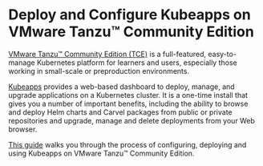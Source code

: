 # Deploy and Configure Kubeapps on VMware Tanzu™ Community Edition

[VMware Tanzu™ Community Edition (TCE)](https://tanzucommunityedition.io) is a full-featured, easy-to-manage Kubernetes platform for learners and users, especially those working in small-scale or preproduction environments.

[Kubeapps](https://kubeapps.com/) provides a web-based dashboard to deploy, manage, and upgrade applications on a Kubernetes cluster. It is a one-time install that gives you a number of important benefits, including the ability to browse and deploy Helm charts and Carvel packages from public or private repositories and upgrade, manage and delete deployments from your Web browser.

[This guide](introduction.md) walks you through the process of configuring, deploying and using Kubeapps on VMware Tanzu™ Community Edition.
